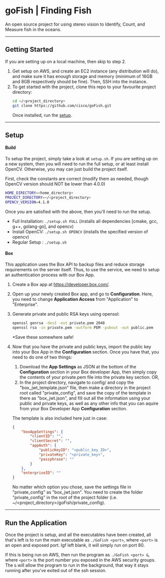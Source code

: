 # goFish | Finding Fish
An open source project for using stereo vision to Identify, Count, and Measure fish in the oceans.

---

## Getting Started
If you are setting up on a local machine, then skip to step 2.
1. Get setup on AWS, and create an EC2 instance (any distribution will do), and make sure it has enough storage and memory (minimum of 16GB and 8GB respectively should be fine). Then, SSH into the instance.
2. To get started with the project, clone this repo to your favourite project directory:
    ```bash
    cd ~/<project_directory>
    git clone https://github.com/cisco/goFish.git
    ```
    Once installed, run the [setup](#setup).

---

## Setup
#### Build
To setup the project, simply take a look at ```setup.sh```. If you are setting up on a new system, then you will need to run the full setup, or at least install OpenCV. Otherwise, you may can just build the project itself.

First, check the constants are correct (modify them as needed, though OpenCV version should NOT be lower than 4.0.0)
```bash
HOME_DIRECTORY=<home_directory>
PROJECT_DIRECTORY=~/<project_directory>
OPENCV_VERSION=4.1.0
```
Once you are satisfied with the above, then you'll need to run the setup.
- Full Installation: ```./setup.sh FULL``` (installs all dependencies [cmake, gcc, g++, golang-go], and opencv)
- Install OpenCV: ```./setup.sh OPENCV``` (installs the specified version of opencv)
- Regular Setup : ```./setup.sh```

#### Box
This application uses the Box API to backup files and reduce storage requirements on the server itself. Thus, to use the service, we need to setup an authentication process with our Box App.
1. Create a Box app at https://developer.box.com/.
2. Open up your newly created Box app, and go to **Configuration**. Here, you need to change **Application Access** from "Application" to "Enterprise".
3. Generate private and public RSA keys using openssl:
    ```bash
    openssl genrsa -des3 -out private.pem 2048
    openssl rsa -in private.pem -outform PEM -pubout -out public.pem
    ```
    *Save these somewhere safe! 
4. Now that you have the private and public keys, import the public key into your Box App in the **Configuration** section. Once you have that, you need to do one of two things:
    1. Download the **App Settings** as JSON at the bottom of the **Configuration** section in your Box developer App, then simply copy the contents of your private.pem file into the private key section. OR,
    2. In the project directory, navigate to config/ and copy the "box_jwt_template.json" file, then make a directory in the project root called "private_config", and save the copy of the template in there as "box_jwt.json", and fill out all the information using your public and private keys, as well as any other info that you can aquire from your Box Developer App **Configuration** section.

    The template is also included here just in case:
    ```json
    {
        "boxAppSettings": {
            "clientID": "",
            "clientSecret": "",
            "appAuth": {
                "publicKeyID": "<public_key_ID>",
                "privateKey": "<private_key>",
                "passphrase": ""
            }
        },
        "enterpriseID": ""
    }
    ```
    No matter which option you chose, save the settings file in "private_config" as "box_jwt.json". You need to create the folder "private_config" in the root of the project folder (i.e. ~/<project_directory>/goFish/private_config).


---

## Run the Application
Once the project is setup, and all the executables have been created, all that's left is to run the main executable as ```./GoFish <port>```, where ```<port>``` is an open and exposed port. Igf left blank, it will simply run on port 80.

If this is being run on AWS, then run the program as ```./GoFish <port> &```, where ```<port>``` is the port number you exposed in the AWS security groups. The ```&``` will allow the program to run in the background, that way it stays running after you've exited out of the ssh session.
